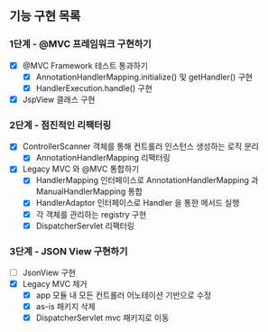 
## 기능 구현 목록

### 1단계 - @MVC 프레임워크 구현하기
- [x] @MVC Framework 테스트 통과하기
    - [x] AnnotationHandlerMapping.initialize() 및 getHandler() 구현
    - [x] HandlerExecution.handle() 구현
- [x] JspView 클래스 구현

### 2단계 - 점진적인 리팩터링

- [x] ControllerScanner 객체를 통해 컨트롤러 인스턴스 생성하는 로직 분리
    - [x] AnnotationHandlerMapping 리팩터링
- [x] Legacy MVC 와 @MVC 통합하기
    - [x] HandlerMapping 인터페이스로 AnnotationHandlerMapping 과 ManualHandlerMapping 통합
    - [x] HandlerAdaptor 인터페이스로 Handler 을 통한 메서드 실행
    - [x] 각 객체를 관리하는 registry 구현
    - [x] DispatcherServlet 리팩터링

### 3단계 - JSON View 구현하기

- [ ] JsonView 구현
- [x] Legacy MVC 제거
  - [x] app 모듈 내 모든 컨트롤러 어노테이션 기반으로 수정
  - [x] as-is 패키지 삭제
  - [x] DispatcherServlet mvc 패키지로 이동
